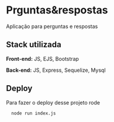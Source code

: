 # Prguntas&respostas
Aplicação para perguntas e respostas




## Stack utilizada




**Front-end:** JS, EJS, Bootstrap

**Back-end:** JS, Express, Sequelize, Mysql


## Deploy

Para fazer o deploy desse projeto rode

```bash
  node run index.js
```

